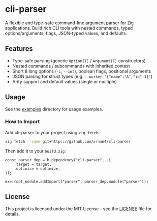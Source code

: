 # cli-parser

A flexible and type-safe command-line argument parser for Zig applications. Build rich CLI tools with nested commands, typed options/arguments, flags, JSON-typed values, and defaults.

## Features

* Type-safe parsing (generic `Option(T)` / `Argument(T)` constructors)
* Nested commands / subcommands with inherited context
* Short & long options (`-i`, `--int`), boolean flags, positional arguments
* JSON parsing for struct types (e.g. `--worker '{"name":"A","id":1}'`)
* Arity support and default values (single or multiple)

## Usage

See the [examples](./examples) directory for usage examples.

### How to Import

Add cli-parser to your project using `zig fetch`:

```bash
zig fetch --save git+https://github.com/arnon4/cli-parser
```

Then add it to your `build.zig`:

```zig
const parser_dep = b.dependency("cli-parser", .{
    .target = target,
    .optimize = optimize,
});

exe.root_module.addImport("parser", parser_dep.module("parser"));
```

## License

This project is licensed under the MIT License - see the [LICENSE](LICENSE) file for details.
